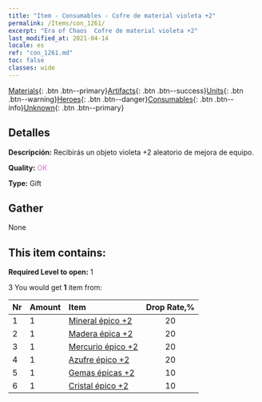 ```yaml
---
title: "Item - Consumables - Cofre de material violeta +2"
permalink: /Items/con_1261/
excerpt: "Era of Chaos  Cofre de material violeta +2"
last_modified_at: 2021-04-14
locale: es
ref: "con_1261.md"
toc: false
classes: wide
---
```

 [Materials](/es/Items/){: .btn .btn--primary}[Artifacts](/es/Items/Artifacts/){: .btn .btn--success}[Units](/es/Items/Units/){: .btn .btn--warning}[Heroes](/es/Items/Heroes/){: .btn .btn--danger}[Consumables](/es/Items/Consumables/){: .btn .btn--info}[Unknown](/es/Items/Unknown/){: .btn .btn--primary}

## Detalles
 **Descripción:** Recibirás un objeto violeta +2 aleatorio de mejora de equipo.

 **Quality:** <span style="color: #DA70D6">OK</span>

 **Type:** Gift

## Gather

  None

## This item contains:

 **Required Level to open:** 1

 3 You would get **1** item  from:

  | Nr | Amount |     Item    | Drop Rate,% |
  |:---|:-------|:------------|:---------:|
  | 1 | 1 | [Mineral épico +2](/es/Items/mat_47/) | 20 | 
  | 2 | 1 | [Madera épica +2](/es/Items/mat_48/) | 20 | 
  | 3 | 1 | [Mercurio épico +2](/es/Items/mat_49/) | 20 | 
  | 4 | 1 | [Azufre épico +2](/es/Items/mat_50/) | 20 | 
  | 5 | 1 | [Gemas épicas +2](/es/Items/mat_51/) | 10 | 
  | 6 | 1 | [Cristal épico +2](/es/Items/mat_52/) | 10 | 
